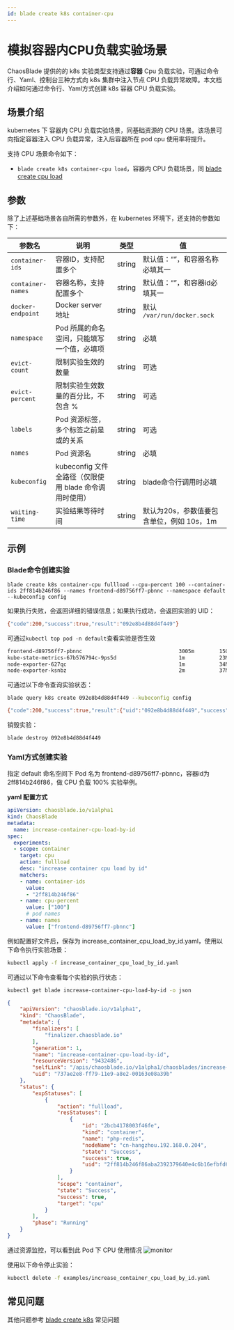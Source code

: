 ```yaml
---
id: blade create k8s container-cpu
---
```


# 模拟容器内CPU负载实验场景

ChaosBlade 提供的的 k8s 实验类型支持通过**容器** Cpu 负载实验，可通过命令行、Yaml、控制台三种方式向 k8s 集群中注入节点 CPU 负载异常故障。本文档介绍如何通过命令行、Yaml方式创建 k8s 容器 CPU 负载实验。

## 场景介绍
kubernetes 下 容器内 CPU 负载实验场景，同基础资源的 CPU 场景。该场景可向指定容器注入 CPU 负载异常，注入后容器所在 pod cpu 使用率将提升。

支持 CPU 场景命令如下：
* `blade create k8s container-cpu load`，容器内 CPU 负载场景，同 [blade create cpu load](../host/blade%20create%20cpu%20load)


## 参数
除了上述基础场景各自所需的参数外，在 kubernetes 环境下，还支持的参数如下：

| 参数名               |  说明 | 类型 | 值                         |
|-------------------| ---- | ---- |---------------------------|
| `container-ids`   | 容器ID，支持配置多个 | string | 默认值：“”，和容器名称必填其一          |
| `container-names` | 容器名称，支持配置多个 | string | 默认值：“”，和容器id必填其一          |
| `docker-endpoint` | Docker server 地址  | string | 默认 `/var/run/docker.sock`   |
| `namespace`       | Pod 所属的命名空间，只能填写一个值，必填项 | string | 必填                        |
| `evict-count`     | 限制实验生效的数量 | string | 可选                        |
| `evict-percent`   | 限制实验生效数量的百分比，不包含 % | string | 可选                        |
| `labels`          | Pod 资源标签，多个标签之前是或的关系 | string | 可选                        |
| `names`           | Pod 资源名 | string | 必填                        |
| `kubeconfig`      | kubeconfig 文件全路径（仅限使用 blade 命令调用时使用） | string | blade命令行调用时必填             |
| `waiting-time`    | 实验结果等待时间 | string | 默认为20s，参数值要包含单位，例如 10s，1m |

## 示例

### Blade命令创建实验

```shell
blade create k8s container-cpu fullload --cpu-percent 100 --container-ids 2ff814b246f86 --names frontend-d89756ff7-pbnnc --namespace default --kubeconfig config 
```

如果执行失败，会返回详细的错误信息；如果执行成功，会返回实验的 UID：
```bash
{"code":200,"success":true,"result":"092e8b4d88d4f449"}
```

可通过`kubectl top pod -n default`查看实验是否生效
```bash
frontend-d89756ff7-pbnnc                               3005m        150Mi
kube-state-metrics-67b576794c-9ps5d                    1m           23Mi
node-exporter-627qc                                    1m           34Mi
node-exporter-ksnbz                                    2m           37Mi
```

可通过以下命令查询实验状态：
```bash
blade query k8s create 092e8b4d88d4f449 --kubeconfig config

{"code":200,"success":true,"result":{"uid":"092e8b4d88d4f449","success":true,"error":"","statuses":[{"id":"eab5fb70b61c9c45","uid":"2ff814b246f86aba2392379640e4c6b16efbfd61846fc419a24f8d8ccf0f86f0","name":"php-redis","state":"Success","kind":"container","success":true,"nodeName":"cn-hangzhou.192.168.0.204"}]}}
```

销毁实验：
```bash
blade destroy 092e8b4d88d4f449
```

### Yaml方式创建实验

指定 default 命名空间下 Pod 名为 frontend-d89756ff7-pbnnc，容器id为 2ff814b246f86，做 CPU 负载 100% 实验举例。

**yaml 配置方式** 
```yaml
apiVersion: chaosblade.io/v1alpha1
kind: ChaosBlade
metadata:
  name: increase-container-cpu-load-by-id
spec:
  experiments:
  - scope: container
    target: cpu
    action: fullload
    desc: "increase container cpu load by id"
    matchers:
    - name: container-ids
      value:
      - "2ff814b246f86"
    - name: cpu-percent
      value: ["100"]
      # pod names
    - name: names
      value: ["frontend-d89756ff7-pbnnc"]
```
例如配置好文件后，保存为 increase_container_cpu_load_by_id.yaml，使用以下命令执行实验场景：
```bash
kubectl apply -f increase_container_cpu_load_by_id.yaml
```
可通过以下命令查看每个实验的执行状态：
```bash
kubectl get blade increase-container-cpu-load-by-id -o json
``` 
```json
{
    "apiVersion": "chaosblade.io/v1alpha1",
    "kind": "ChaosBlade",
    "metadata": {
        "finalizers": [
            "finalizer.chaosblade.io"
        ],
        "generation": 1,
        "name": "increase-container-cpu-load-by-id",
        "resourceVersion": "9432486",
        "selfLink": "/apis/chaosblade.io/v1alpha1/chaosblades/increase-container-cpu-load-by-id",
        "uid": "737ae2e8-ff79-11e9-a8e2-00163e08a39b"
    },
    "status": {
        "expStatuses": [
            {
                "action": "fullload",
                "resStatuses": [
                    {
                        "id": "2bcb4178003f46fe",
                        "kind": "container",
                        "name": "php-redis",
                        "nodeName": "cn-hangzhou.192.168.0.204",
                        "state": "Success",
                        "success": true,
                        "uid": "2ff814b246f86aba2392379640e4c6b16efbfd61846fc419a24f8d8ccf0f86f0"
                    }
                ],
                "scope": "container",
                "state": "Success",
                "success": true,
                "target": "cpu"
            }
        ],
        "phase": "Running"
    }
}
 ```
 
 通过资源监控，可以看到此 Pod 下 CPU 使用情况
 ![monitor](https://user-images.githubusercontent.com/3992234/68177462-5cac1d80-ffc3-11e9-8c8f-4854f3eb4315.png)

使用以下命令停止实验：
```bash
kubectl delete -f examples/increase_container_cpu_load_by_id.yaml 
```

## 常见问题
其他问题参考 [blade create k8s](./blade%20create%20k8s) 常见问题
